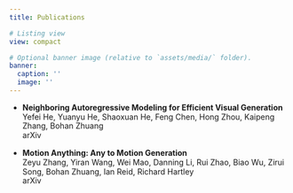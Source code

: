```yaml
---
title: Publications

# Listing view
view: compact

# Optional banner image (relative to `assets/media/` folder).
banner:
  caption: ''
  image: ''
---
```

<style>
  p {
    line-height: 1.2;
    margin-bottom: 0.8em;
  }

  .test{
    font-size: 14px;
  }
</style>

- **Neighboring Autoregressive Modeling for Efficient Visual Generation**  
<span class="test">Yefei He, Yuanyu He, Shaoxuan He, Feng Chen, Hong Zhou, Kaipeng Zhang, Bohan Zhuang</span>   
arXiv  

- **Motion Anything: Any to Motion Generation**  
Zeyu Zhang, Yiran Wang, Wei Mao, Danning Li, Rui Zhao, Biao Wu, Zirui Song, Bohan Zhuang, Ian Reid, Richard Hartley  
arXiv
